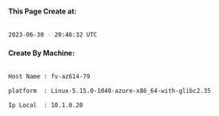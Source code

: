 
   
#### This Page Create at:

```bash

2023-06-30 - 20:46:32 UTC

```

#### Create By Machine:

```bash

Host Name : fv-az614-79

platform  : Linux-5.15.0-1040-azure-x86_64-with-glibc2.35

Ip Local  : 10.1.0.20

```

